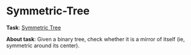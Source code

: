 # Symmetric-Tree
**Task**: [Symmetric Tree](https://leetcode.com/problems/symmetric-tree/)

**About task**: Given a binary tree, check whether it is a mirror of itself (ie, symmetric around its center).
